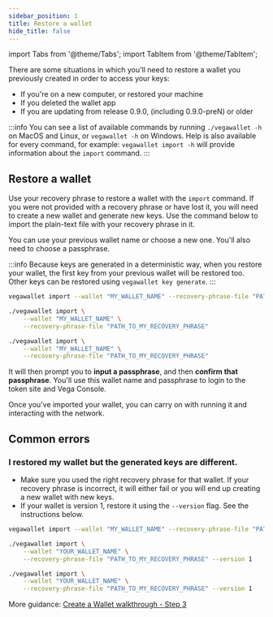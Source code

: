 ```yaml
---
sidebar_position: 1
title: Restore a wallet
hide_title: false
---
```


import Tabs from '@theme/Tabs';
import TabItem from '@theme/TabItem';

There are some situations in which you'll need to restore a wallet you previously created in order to access your keys:
* If you're on a new computer, or restored your machine
* If you deleted the wallet app 
* If you are updating from release 0.9.0, (including 0.9.0-preN) or older

:::info 
You can see a list of available commands by running `./vegawallet -h` on MacOS and Linux, or `vegawallet -h` on Windows. Help is also available for every command, for example: `vegawallet import -h` will provide information about the `import` command.
:::

## Restore a wallet

Use your recovery phrase to restore a wallet with the `import` command. If you were not provided with a recovery phrase or have lost it, you will need to create a new wallet and generate new keys. Use the command below to import the plain-text file with your recovery phrase in it. 

You can use your previous wallet name or choose a new one. You'll also need to choose a passphrase.

:::info 
Because keys are generated in a deterministic way, when you restore your wallet, the first key from your previous wallet will be restored too. Other keys can be restored using `vegawallet key generate`.
:::

<Tabs groupId="operating-systems">
<TabItem value="windows" label="Windows">

```bash
vegawallet import --wallet "MY_WALLET_NAME" --recovery-phrase-file "PATH_TO_MY_RECOVERY-PHRASE"
```
</TabItem>
<TabItem value="mac" label="MacOS">

```bash
./vegawallet import \
    --wallet "MY_WALLET_NAME" \
    --recovery-phrase-file "PATH_TO_MY_RECOVERY_PHRASE"
```
</TabItem>
<TabItem value="linux" label="Linux">

```bash
./vegawallet import \
    --wallet "MY_WALLET_NAME" \
    --recovery-phrase-file "PATH_TO_MY_RECOVERY_PHRASE"
```
</TabItem>
</Tabs>

It will then prompt you to **input a passphrase**, and then **confirm that passphrase**. You'll use this wallet name and passphrase to login to the token site and Vega Console.

Once you've imported your wallet, you can carry on with running it and interacting with the network. 

## Common errors 

### I restored my wallet but the generated keys are different.
* Make sure you used the right recovery phrase for that wallet. If your recovery phrase is incorrect, it will either fail or you will end up creating a new wallet with new keys.  
* If your wallet is version 1, restore it using the `--version` flag. See the instructions below.  

<Tabs groupId="operating-systems">
<TabItem value="windows" label="Windows">

```bash
vegawallet import --wallet "MY_WALLET_NAME" --recovery-phrase-file "PATH_TO_MY_RECOVERY-PHRASE" --version 1
```
</TabItem>
<TabItem value="mac" label="MacOS">

```bash
./vegawallet import \
    --wallet "YOUR_WALLET_NAME" \
    --recovery-phrase-file "PATH_TO_MY_RECOVERY_PHRASE" --version 1
```
</TabItem>
<TabItem value="linux" label="Linux">

```bash
./vegawallet import \
    --wallet "YOUR_WALLET_NAME" \
    --recovery-phrase-file "PATH_TO_MY_RECOVERY_PHRASE" --version 1
```
</TabItem>
</Tabs>


More guidance: [Create a Wallet walkthrough - Step 3](/docs/tools/vega-wallet/cli-wallet/latest/create-wallet#3-choose-a-network)
